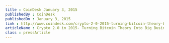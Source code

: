 ```yaml
---
title : CoinDesk January 3, 2015
publishedBy : CoinDesk
publishedOn : January 3, 2015
link : http://www.coindesk.com/crypto-2-0-2015-turning-bitcoin-theory-big-business/
articleName : Crypto 2.0 in 2015- Turning Bitcoin Theory Into Big Business
class : pressArticle
---
```

